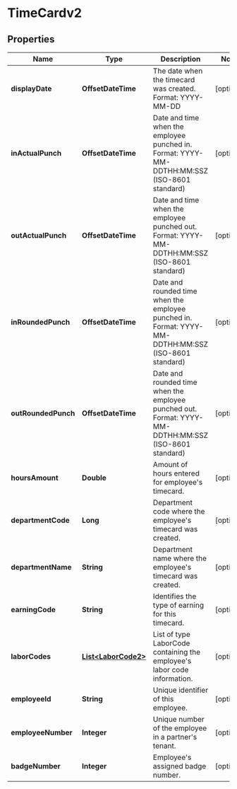 

# TimeCardv2


## Properties

| Name | Type | Description | Notes |
|------------ | ------------- | ------------- | -------------|
|**displayDate** | **OffsetDateTime** | The date when the timecard was created. Format: YYYY-MM-DD |  [optional] |
|**inActualPunch** | **OffsetDateTime** | Date and time when the employee punched in. Format: YYYY-MM-DDTHH:MM:SSZ  (ISO-8601 standard)  |  [optional] |
|**outActualPunch** | **OffsetDateTime** | Date and time when the employee punched out. Format: YYYY-MM-DDTHH:MM:SSZ  (ISO-8601 standard)  |  [optional] |
|**inRoundedPunch** | **OffsetDateTime** | Date and rounded time when the employee punched in.  Format: YYYY-MM-DDTHH:MM:SSZ  (ISO-8601 standard)  |  [optional] |
|**outRoundedPunch** | **OffsetDateTime** | Date and rounded time when the employee punched out. Format: YYYY-MM-DDTHH:MM:SSZ  (ISO-8601 standard)  |  [optional] |
|**hoursAmount** | **Double** | Amount of hours entered for employee&#39;s timecard. |  [optional] |
|**departmentCode** | **Long** | Department code where the employee&#39;s timecard was created. |  [optional] |
|**departmentName** | **String** | Department name where the employee&#39;s timecard was created. |  [optional] |
|**earningCode** | **String** | Identifies the type of earning for this timecard. |  [optional] |
|**laborCodes** | [**List&lt;LaborCode2&gt;**](LaborCode2.md) | List of type LaborCode containing the employee&#39;s labor code information.              |  [optional] |
|**employeeId** | **String** | Unique identifier of this employee. |  [optional] |
|**employeeNumber** | **Integer** | Unique number of the employee in a partner&#39;s tenant. |  [optional] |
|**badgeNumber** | **Integer** | Employee&#39;s assigned badge number.              |  [optional] |



